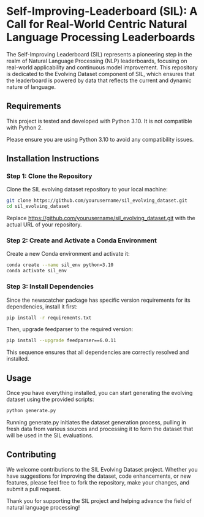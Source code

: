 # Self-Improving-Leaderboard (SIL): A Call for Real-World Centric Natural Language Processing Leaderboards
The Self-Improving Leaderboard (SIL) represents a pioneering step in the realm of Natural Language Processing (NLP) leaderboards, focusing on real-world applicability and continuous model improvement. This repository is dedicated to the Evolving Dataset component of SIL, which ensures that the leaderboard is powered by data that reflects the current and dynamic nature of language.

## Requirements
This project is tested and developed with Python 3.10. It is not compatible with Python 2.

Please ensure you are using Python 3.10 to avoid any compatibility issues.

## Installation Instructions

### Step 1: Clone the Repository

Clone the SIL evolving dataset repository to your local machine:

```bash
git clone https://github.com/yourusername/sil_evolving_dataset.git
cd sil_evolving_dataset
```
Replace https://github.com/yourusername/sil_evolving_dataset.git with the actual URL of your repository.

### Step 2: Create and Activate a Conda Environment

Create a new Conda environment and activate it:

```bash
conda create --name sil_env python=3.10
conda activate sil_env
```

### Step 3: Install Dependencies

Since the newscatcher package has specific version requirements for its dependencies, install it first:

```bash
pip install -r requirements.txt
```

Then, upgrade feedparser to the required version:

```bash
pip install --upgrade feedparser==6.0.11
```

This sequence ensures that all dependencies are correctly resolved and installed.

## Usage
Once you have everything installed, you can start generating the evolving dataset using the provided scripts:

```bash
python generate.py
```

Running generate.py initiates the dataset generation process, pulling in fresh data from various sources and processing it to form the dataset that will be used in the SIL evaluations.

## Contributing
We welcome contributions to the SIL Evolving Dataset project. Whether you have suggestions for improving the dataset, code enhancements, or new features, please feel free to fork the repository, make your changes, and submit a pull request.

Thank you for supporting the SIL project and helping advance the field of natural language processing!
